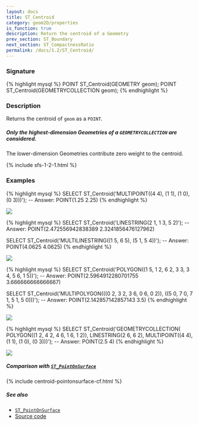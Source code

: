 ```yaml
---
layout: docs
title: ST_Centroid
category: geom2D/properties
is_function: true
description: Return the centroid of a Geometry
prev_section: ST_Boundary
next_section: ST_CompactnessRatio
permalink: /docs/1.2/ST_Centroid/
---
```


### Signature

{% highlight mysql %}
POINT ST_Centroid(GEOMETRY geom);
POINT ST_Centroid(GEOMETRYCOLLECTION geom);
{% endhighlight %}

### Description

Returns the centroid of `geom` as a `POINT`.

<div class="note warning">
  <h5>Only the highest-dimension Geometries of a
  <code>GEOMETRYCOLLECTION</code> are considered.</h5>
  <p>The lower-dimension Geometries contribute zero weight to the centroid.</p>
</div>

{% include sfs-1-2-1.html %}

### Examples

{% highlight mysql %}
SELECT ST_Centroid('MULTIPOINT((4 4), (1 1), (1 0), (0 3)))');
-- Answer: POINT(1.25 2.25)
{% endhighlight %}

<img class="displayed" src="../ST_Centroid_1.png"/>

{% highlight mysql %}
SELECT ST_Centroid('LINESTRING(2 1, 1 3, 5 2)');
-- Answer: POINT(2.472556942838389 2.3241856476127962)

SELECT ST_Centroid('MULTILINESTRING((1 5, 6 5), (5 1, 5 4))');
-- Answer: POINT(4.0625 4.0625)
{% endhighlight %}

<img class="displayed" src="../ST_Centroid_2.png"/>

{% highlight mysql %}
SELECT ST_Centroid('POLYGON((1 5, 1 2, 6 2, 3 3, 3 4, 5 6, 1 5))');
-- Answer: POINT(2.5964912280701755 3.666666666666667)

SELECT ST_Centroid('MULTIPOLYGON(((0 2, 3 2, 3 6, 0 6, 0 2)),
                                 ((5 0, 7 0, 7 1, 5 1, 5 0)))');
-- Answer: POINT(2.142857142857143 3.5)
{% endhighlight %}

<img class="displayed" src="../ST_Centroid_3.png"/>

{% highlight mysql %}
SELECT ST_Centroid('GEOMETRYCOLLECTION(
                      POLYGON((1 2, 4 2, 4 6, 1 6, 1 2)),
                      LINESTRING(2 6, 6 2),
                      MULTIPOINT((4 4), (1 1), (1 0), (0 3)))');
-- Answer: POINT(2.5 4)
{% endhighlight %}

<img class="displayed" src="../ST_Centroid_4.png"/>

##### Comparison with [`ST_PointOnSurface`](../ST_PointOnSurface)

{% include centroid-pointonsurface-cf.html %}

##### See also

* [`ST_PointOnSurface`](../ST_PointOnSurface)
* <a href="https://github.com/orbisgis/h2gis/blob/v1.2.4/h2spatial/src/main/java/org/h2gis/h2spatial/internal/function/spatial/properties/ST_Centroid.java" target="_blank">Source code</a>
